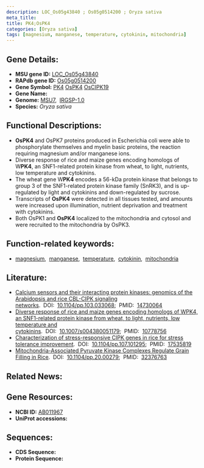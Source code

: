 ```yaml
---
description: LOC_Os05g43840 ; Os05g0514200 ; Oryza sativa
meta_title:
title: PK4;OsPK4
categories: [Oryza sativa]
tags: [magnesium, manganese, temperature, cytokinin, mitochondria]
---
```


## Gene Details:
- **MSU gene ID:** [LOC_Os05g43840](http://rice.uga.edu/cgi-bin/ORF_infopage.cgi?orf=LOC_Os05g43840)  
- **RAPdb gene ID:** [Os05g0514200](https://rapdb.dna.affrc.go.jp/locus/?name=Os05g0514200)  
- **Gene Symbol:** <u>PK4</u>&nbsp;<u>OsPK4</u>&nbsp;<u>OsCIPK19</u>
- **Gene Name:**
- **Genome:**  [MSU7](http://rice.uga.edu/),&nbsp;&nbsp;[IRGSP-1.0](https://rapdb.dna.affrc.go.jp/download/irgsp1.html)
- **Species:** *Oryza sativa*

## Functional Descriptions:
   - **OsPK4** and OsPK7 proteins produced in Escherichia coli were able to phosphorylate themselves and myelin basic proteins, the reaction requiring magnesium and/or manganese ions.
   - Diverse response of rice and maize genes encoding homologs of W**PK4**, an SNF1-related protein kinase from wheat, to light, nutrients, low temperature and cytokinins.
   - The wheat gene W**PK4** encodes a 56-kDa protein kinase that belongs to group 3 of the SNF1-related protein kinase family (SnRK3), and is up-regulated by light and cytokinins and down-regulated by sucrose.
   - Transcripts of **OsPK4** were detected in all tissues tested, and amounts were increased upon illumination, nutrient deprivation and treatment with cytokinins.
   - Both OsPK1 and **OsPK4** localized to the mitochondria and cytosol and were recruited to the mitochondria by OsPK3.

## Function-related keywords:
   - [magnesium](/tags/magnesium/),&nbsp;&nbsp;[manganese](/tags/manganese/),&nbsp;&nbsp;[temperature](/tags/temperature/),&nbsp;&nbsp;[cytokinin](/tags/cytokinin/),&nbsp;&nbsp;[mitochondria](/tags/mitochondria/)

## Literature:
   - [Calcium sensors and their interacting protein kinases: genomics of the Arabidopsis and rice CBL-CIPK signaling networks](https://www.doi.org/10.1104/pp.103.033068).&nbsp;&nbsp;DOI:&nbsp;&nbsp;[10.1104/pp.103.033068](https://www.doi.org/10.1104/pp.103.033068);&nbsp;&nbsp;PMID:&nbsp;&nbsp;[14730064](https://pubmed.ncbi.nlm.nih.gov/14730064/)
   - [Diverse response of rice and maize genes encoding homologs of WPK4, an SNF1-related protein kinase from wheat, to light, nutrients, low temperature and cytokinins](https://www.doi.org/10.1007/s004380051179).&nbsp;&nbsp;DOI:&nbsp;&nbsp;[10.1007/s004380051179](https://www.doi.org/10.1007/s004380051179);&nbsp;&nbsp;PMID:&nbsp;&nbsp;[10778756](https://pubmed.ncbi.nlm.nih.gov/10778756/)
   - [Characterization of stress-responsive CIPK genes in rice for stress tolerance improvement](https://www.doi.org/10.1104/pp.107.101295).&nbsp;&nbsp;DOI:&nbsp;&nbsp;[10.1104/pp.107.101295](https://www.doi.org/10.1104/pp.107.101295);&nbsp;&nbsp;PMID:&nbsp;&nbsp;[17535819](https://pubmed.ncbi.nlm.nih.gov/17535819/)
   - [Mitochondria-Associated Pyruvate Kinase Complexes Regulate Grain Filling in Rice](https://www.doi.org/10.1104/pp.20.00279).&nbsp;&nbsp;DOI:&nbsp;&nbsp;[10.1104/pp.20.00279](https://www.doi.org/10.1104/pp.20.00279);&nbsp;&nbsp;PMID:&nbsp;&nbsp;[32376763](https://pubmed.ncbi.nlm.nih.gov/32376763/)

## Related News:

## Gene Resources:
- **NCBI ID:**  [AB011967](http://www.ncbi.nlm.nih.gov/nuccore/AB011967)
- **UniProt accessions:** [](https://www.uniprot.org/uniprotkb//entry)

## Sequences:
- **CDS Sequence:**
- **Protein Sequence:**
